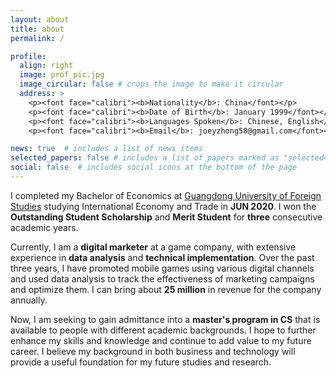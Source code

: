 ```yaml
---
layout: about
title: about
permalink: /

profile:
  align: right
  image: prof_pic.jpg
  image_circular: false # crops the image to make it circular
  address: >
    <p><font face="calibri"><b>Nationality</b>: China</font></p>
    <p><font face="calibri"><b>Date of Birth</b>: January 1999</font></p>
    <p><font face="calibri"><b>Languages Spoken</b>: Chinese, English</font></p>
    <p><font face="calibri"><b>Email</b>: joeyzhong58@gmail.com</font></p>

news: true  # includes a list of news items
selected_papers: false # includes a list of papers marked as "selected={true}"
social: false  # includes social icons at the bottom of the page
---
```


I completed my Bachelor of Economics at [Guangdong University of Foreign Studies](https://english.gdufs.edu.cn) studying International Economy and Trade in <b>JUN 2020</b>. I won the <b>Outstanding Student Scholarship</b> and <b>Merit Student</b> for <b>three</b> consecutive academic years.

Currently, I am a <b>digital marketer</b> at a game company, with extensive experience in <b>data analysis</b> and <b>technical implementation</b>. Over the past three years, I have promoted mobile games using various digital channels and used data analysis to track the effectiveness of marketing campaigns and optimize them. I can bring about <b>25 million</b> in revenue for the company annually.

Now, I am seeking to gain admittance into a <b>master's program in CS</b> that is available to people with different academic backgrounds. I hope to further enhance my skills and knowledge and continue to add value to my future career. I believe my background in both business and technology will provide a useful foundation for my future studies and research.